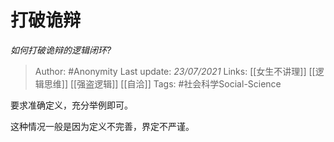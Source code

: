 # 打破诡辩
*如何打破诡辩的逻辑闭环?*

> Author: #Anonymity
Last update: *23/07/2021* 
Links: [[女生不讲理]] [[逻辑思维]] [[强盗逻辑]] [[自洽]] 
Tags: #社会科学Social-Science 

 
要求准确定义，充分举例即可。

这种情况一般是因为定义不完善，界定不严谨。



